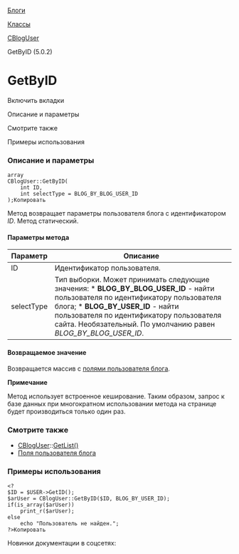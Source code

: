 [Блоги](/api_help/blogs/index.php)

[Классы](/api_help/blogs/classes/index.php)

[CBlogUser](/api_help/blogs/classes/cbloguser/index.php)

GetByID (5.0.2)

GetByID
=======

Включить вкладки

Описание и параметры

Смотрите также

Примеры использования

### Описание и параметры

```
array
CBlogUser::GetByID(
	int ID,
	int selectType = BLOG_BY_BLOG_USER_ID
);Копировать
```

Метод возвращает параметры пользователя блога с идентификатором *ID*. Метод статический.

#### Параметры метода

| Параметр | Описание |
| --- | --- |
| ID | Идентификатор пользователя. |
| selectType | Тип выборки. Может принимать следующие значения:  * **BLOG\_BY\_BLOG\_USER\_ID** - найти пользователя по идентификатору пользователя блога; * **BLOG\_BY\_USER\_ID** - найти пользователя по идентификатору пользователя сайта.  Необязательный. По умолчанию равен *BLOG\_BY\_BLOG\_USER\_ID*. |

#### Возвращаемое значение

Возвращается массив с [полями пользователя блога](/api_help/blogs/fields.php#user).

**Примечание**

Метод использует встроенное кеширование. Таким образом, запрос к базе данных при многократном использовании метода на странице будет производиться только один раз.

### Смотрите также

* [CBlogUser](/api_help/blogs/classes/cbloguser/index.php)::[GetList()](/api_help/blogs/classes/cbloguser/getlist.php)
* [Поля пользователя блога](/api_help/blogs/fields.php#user)

### Примеры использования

```
<?
$ID = $USER->GetID();
$arUser = CBlogUser::GetByID($ID, BLOG_BY_USER_ID);
if(is_array($arUser))
	print_r($arUser);
else
	echo "Пользователь не найден.";
?>Копировать
```

Новинки документации в соцсетях: